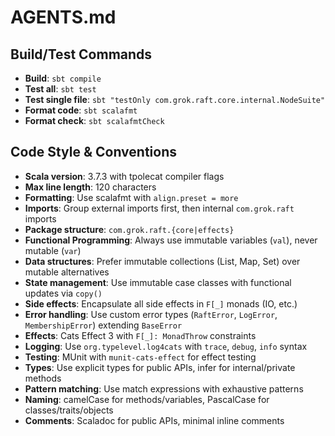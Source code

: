 # AGENTS.md

## Build/Test Commands
- **Build**: `sbt compile`
- **Test all**: `sbt test`
- **Test single file**: `sbt "testOnly com.grok.raft.core.internal.NodeSuite"`
- **Format code**: `sbt scalafmt`
- **Format check**: `sbt scalafmtCheck`

## Code Style & Conventions
- **Scala version**: 3.7.3 with tpolecat compiler flags
- **Max line length**: 120 characters
- **Formatting**: Use scalafmt with `align.preset = more`
- **Imports**: Group external imports first, then internal `com.grok.raft` imports
- **Package structure**: `com.grok.raft.{core|effects}`
- **Functional Programming**: Always use immutable variables (`val`), never mutable (`var`)
- **Data structures**: Prefer immutable collections (List, Map, Set) over mutable alternatives
- **State management**: Use immutable case classes with functional updates via `copy()`
- **Side effects**: Encapsulate all side effects in `F[_]` monads (IO, etc.)
- **Error handling**: Use custom error types (`RaftError`, `LogError`, `MembershipError`) extending `BaseError`
- **Effects**: Cats Effect 3 with `F[_]: MonadThrow` constraints
- **Logging**: Use `org.typelevel.log4cats` with `trace`, `debug`, `info` syntax
- **Testing**: MUnit with `munit-cats-effect` for effect testing
- **Types**: Use explicit types for public APIs, infer for internal/private methods
- **Pattern matching**: Use match expressions with exhaustive patterns
- **Naming**: camelCase for methods/variables, PascalCase for classes/traits/objects
- **Comments**: Scaladoc for public APIs, minimal inline comments